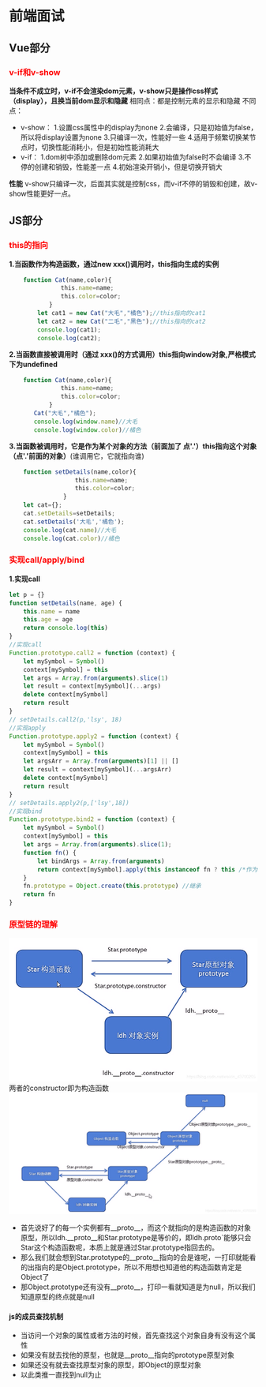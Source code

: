 # 前端面试
## Vue部分

### <font color="red">v-if和v-show</font>
__当条件不成立时，v-if不会渲染dom元素，v-show只是操作css样式（display），且换当前dom显示和隐藏__
相同点：都是控制元素的显示和隐藏
不同点：
- v-show：
1.设置css属性中的display为none
2.会编译，只是初始值为false，所以将display设置为none
3.只编译一次，性能好一些
4.适用于频繁切换某节点时，切换性能消耗小，但是初始性能消耗大
- v-if：
1.dom树中添加或删除dom元素
2.如果初始值为false时不会编译
3.不停的创建和销毁，性能差一点
4.初始渲染开销小，但是切换开销大

__性能__
v-show只编译一次，后面其实就是控制css，而v-if不停的销毁和创建，故v-show性能更好一点。

## JS部分
### <font color="red">this的指向</font>
**1.当函数作为构造函数，通过new xxx()调用时，this指向生成的实例**

```javascript
    function Cat(name,color){
        　　　　this.name=name;
        　　　　this.color=color;
        　　}
        let cat1 = new Cat("大毛","橘色");//this指向的cat1
        let cat2 = new Cat("二毛","黑色");//this指向的cat2
        console.log(cat1); 
        console.log(cat2); 
```

**2.当函数直接被调用时（通过 xxx()的方式调用）this指向window对象,严格模式下为undefined**

```javascript
    function Cat(name,color){
        　　　　this.name=name;
        　　　　this.color=color;
        　　}
       Cat("大毛","橘色");
       console.log(window.name)//大毛
       console.log(window.color)//橘色
```

**3.当函数被调用时，它是作为某个对象的方法（前面加了 点'.'）this指向这个对象（点'.'前面的对象）**(谁调用它，它就指向谁)

```javascript
    function setDetails(name,color){
            　　　　this.name=name;
            　　　　this.color=color;
            　　}
    let cat={};
    cat.setDetails=setDetails;
    cat.setDetails('大毛','橘色');
    console.log(cat.name)//大毛
    console.log(cat.color)//橘色
```


### <font color="red">实现call/apply/bind</font>


**1.实现call**
```javascript
let p = {}
function setDetails(name, age) {
    this.name = name
    this.age = age
    return console.log(this)
}
//实现call
Function.prototype.call2 = function (context) {
    let mySymbol = Symbol()
    context[mySymbol] = this
    let args = Array.from(arguments).slice(1)
    let result = context[mySymbol](...args)
    delete context[mySymbol]
    return result
}
// setDetails.call2(p,'lsy', 18)
//实现apply
Function.prototype.apply2 = function (context) {
    let mySymbol = Symbol()
    context[mySymbol] = this
    let argsArr = Array.from(arguments)[1] || []
    let result = context[mySymbol](...argsArr)
    delete context[mySymbol]
    return result
}
// setDetails.apply2(p,['lsy',18])
//实现bind
Function.prototype.bind2 = function (context) {
    let mySymbol = Symbol()
    context[mySymbol] = this
    let args = Array.from(arguments).slice(1);
    function fn() {
        let bindArgs = Array.from(arguments)
        return context[mySymbol].apply(this instanceof fn ? this /*作为构造函数调用*/ : context, args.concat(bindArgs))
    }
    fn.prototype = Object.create(this.prototype) //继承
    return fn
}
```

### <font color="red">原型链的理解</font>
![](./upload/img1.png)
两者的constructor即为构造函数
![](./upload/img2.png)
- 首先说好了的每一个实例都有__proto__，而这个就指向的是构造函数的对象原型，所以ldh.__proto__和Star.prototype是等价的，即ldh.proto`能够只会Star这个构造函数呢，本质上就是通过Star.prototype指回去的。
- 那么我们就会想到Star.prototype的__proto__指向的会是谁呢，一打印就能看的出指向的是Object.prototype，所以不用想也知道他的构造函数肯定是Object了
- 那Object.prototype还有没有__proto__，打印一看就知道是为null，所以我们知道原型的终点就是null

#### js的成员查找机制
- 当访问一个对象的属性或者方法的时候，首先查找这个对象自身有没有这个属性
- 如果没有就去找他的原型，也就是__proto__指向的prototype原型对象
- 如果还没有就去查找原型对象的原型，即Object的原型对象
- 以此类推一直找到null为止